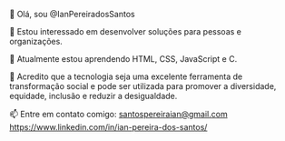 👋 Olá, sou @IanPereiradosSantos

👀 Estou interessado em desenvolver soluções para pessoas e organizações.

🌱 Atualmente estou aprendendo HTML, CSS, JavaScript e C.

💞️ Acredito que a tecnologia seja uma excelente ferramenta de transformação social e pode ser utilizada para promover a diversidade, equidade, inclusão e reduzir a desigualdade.

📫 Entre em contato comigo:
santospereiraian@gmail.com
https://www.linkedin.com/in/ian-pereira-dos-santos/

